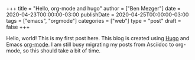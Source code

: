 +++
title = "Hello, org-mode and hugo"
author = ["Ben Mezger"]
date = 2020-04-23T00:00:00-03:00
publishDate = 2020-04-25T00:00:00-03:00
tags = ["emacs", "orgmode"]
categories = ["web"]
type = "post"
draft = false
+++

Hello, world! This is my first post here. This blog is created using [Hugo](https://gohugo.io) and Emacs
[org-mode](https://orgmode.org). I am still busy migrating my posts from Asciidoc to org-mode, so this
should take a bit of time.
